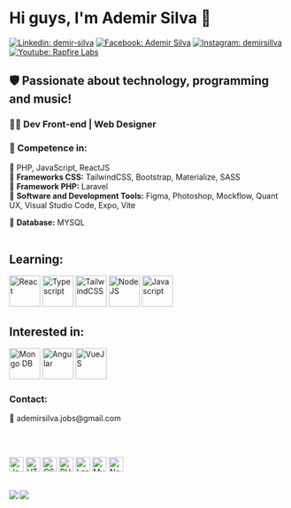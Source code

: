 <h1>Hi guys, I'm Ademir Silva 🚀</h1>

[![Linkedin: demir-silva](https://img.shields.io/badge/-Linkedin-informational?style=flat&logo=Linkedin&logoColor=white&link=https://www.linkedin.com/in/demirsillva/)](https://www.linkedin.com/in/demirsillva/)
[![Facebook: Ademir Silva](https://img.shields.io/badge/-Facebook-blue?style=flat&logo=Facebook&logoColor=white&link=https://www.facebook.com/demirsillva)](https://www.facebook.com/demirsillva)
[![Instagram: demirsillva](https://img.shields.io/badge/-Instagram-blueviolet?style=flat&logo=Instagram&logoColor=white&link=https://www.instagram.com/demirsillva/)](https://www.instagram.com/demirsillva/)
[![Youtube: Rapfire Labs](https://img.shields.io/badge/-Youtube-red?style=flat&logo=Youtube&logoColor=white&link=https://www.youtube.com/@rapfirelabs)](https://www.youtube.com/@rapfirelabs)


<h2> 🛡️ Passionate about technology, programming and music!</h2>


<h3>👩‍💻<b> Dev Front-end | Web Designer</b></h3>

<h3>🤯<b> Competence in:</b></h3>

🔹 PHP, JavaScript, ReactJS<br/>
🔹 <b>Frameworks CSS:</b> TailwindCSS, Bootstrap, Materialize, SASS<br/>
🔹 <b>Framework PHP:</b> Laravel<br/>
🔹 <b>Software and Development Tools:</b> Figma, Photoshop, Mockflow, Quant UX, Visual Studio Code, Expo, Vite<br/>

🎲 <b>Database:</b> MYSQL
<br/><br/>

<h2><b>Learning:</b></h2>
<div>
    <img src="https://cdn.icon-icons.com/icons2/2415/PNG/512/react_original_logo_icon_146374.png" width="56px" alt="React" title="React">
    <img src="https://cdn.icon-icons.com/icons2/2107/PNG/512/file_type_typescript_official_icon_130107.png" width="56px" alt="Typescript" title="Typescript">
    <img src="https://cdn.icon-icons.com/icons2/2699/PNG/512/tailwindcss_logo_icon_167923.png" width="56px" alt="TailwindCSS" title="TailwindCSS">
    <img src="https://cdn.icon-icons.com/icons2/2107/PNG/512/file_type_node_icon_130301.png" width="56px" alt="NodeJS" title="NodeJS">
    <img src="https://cdn.icon-icons.com/icons2/2107/PNG/512/file_type_js_official_icon_130509.png" width="56px" alt="Javascript" title="Javascript"/>
</div>

<h2><b>Interested in:</b></h2>
<div>

<img src="https://cdn.icon-icons.com/icons2/2107/PNG/512/file_type_mongo_icon_130383.png" width="56px" alt="Mongo DB" title="Mongo DB">
<img src="https://cdn.icon-icons.com/icons2/2107/PNG/512/file_type_angular_icon_130754.png" width="56px" alt="Angular" title="Angular">
<img src="https://cdn.icon-icons.com/icons2/2107/PNG/512/file_type_vue_icon_130078.png" width="56px" alt="VueJS" title="VueJS">
<br/>
</div>

<h3><b>Contact:</b></h3>
📩 ademirsilva.jobs@gmail.com

<br/><br/>

<div>
  <img src="https://cdn.icon-icons.com/icons2/2107/PNG/512/file_type_js_official_icon_130509.png" width="26px" alt="Javascript" title="Javascript"/>
  <img src="https://cdn.icon-icons.com/icons2/2107/PNG/512/file_type_html_icon_130541.png" width="26px" alt="HTML" title="HTML"/>
  
  <img src="https://cdn.icon-icons.com/icons2/2107/PNG/512/file_type_css_icon_130661.png" width="26px" alt="CSS" title="CSS"/>
  
  <img src="https://cdn.icon-icons.com/icons2/2108/PNG/512/php_icon_130857.png" width="26px" alt="PHP" title="PHP"/>
  
  <img src="https://cdn.icon-icons.com/icons2/2415/PNG/512/laravel_plain_logo_icon_146438.png" width="26px" alt="Laravel" title="Laravel"/>
  
  <img src="https://cdn.icon-icons.com/icons2/1381/PNG/512/mysqlworkbench_93532.png" width="26px" alt="MySQL" title="MySQL"/>
  
  <img src="https://cdn.icon-icons.com/icons2/2107/PNG/512/file_type_node_icon_130301.png" width="26px" alt="Node" title="Node">
</div>
<br/>

<img align="left" src="https://github-readme-stats.vercel.app/api?username=demirsillva&show_icons=true&theme=radical"/><img align="left" src="https://github-readme-stats.vercel.app/api/top-langs/?username=demirsillva&theme=radical" />


<!--
**Ademir-Silva/Ademir-Silva** is a ✨ _special_ ✨ repository because its `README.md` (this file) appears on your GitHub profile.
